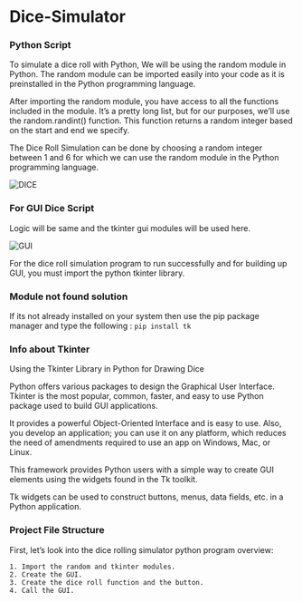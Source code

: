 # Dice-Simulator
### Python Script

To simulate a dice roll with Python, We will be using the random module in Python. The random module can be imported easily into your code as it is preinstalled in the Python programming language. 

After importing the random module, you have access to all the functions included in the module. It’s a pretty long list, but for our purposes, we’ll use the random.randint() function. This function returns a random integer based on the start and end we specify.

The Dice Roll Simulation can be done by choosing a random integer between 1 and 6 for which we can use the random module in the Python programming language.

![DICE](https://user-images.githubusercontent.com/114828437/193422430-c59bf2f1-8231-464b-9a85-006873cf3a2a.jpg)

### For GUI Dice Script

Logic will be same and the tkinter gui modules will be used here.

![GUI](https://user-images.githubusercontent.com/92037940/193423257-66cfd0bb-aeb4-4cf3-90a4-395eff4c9174.png)

For the dice roll simulation program to run successfully and for building up GUI, you must import the python tkinter library.

### Module not found solution

If its not already installed on your system then use the pip package manager and type the following :
`pip install tk`

### Info about Tkinter

Using the Tkinter Library in Python for Drawing Dice

Python offers various packages to design the Graphical User Interface. Tkinter is the most popular, common, faster, and easy to use Python package used to build GUI applications.

It provides a powerful Object-Oriented Interface and is easy to use. Also, you develop an application; you can use it on any platform, which reduces the need of amendments required to use an app on Windows, Mac, or Linux.
 
This framework provides Python users with a simple way to create GUI elements using the widgets found in the Tk toolkit.

Tk widgets can be used to construct buttons, menus, data fields, etc. in a Python application.

### Project File Structure

First, let’s look into the dice rolling simulator python program overview:

    1. Import the random and tkinter modules.
    2. Create the GUI.
    3. Create the dice roll function and the button.
    4. Call the GUI.
